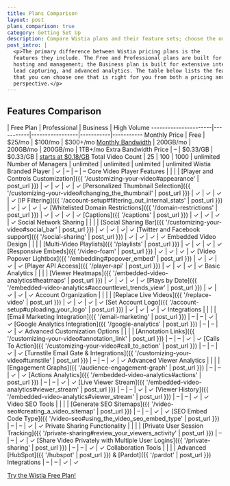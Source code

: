 ```yaml
---
title: Plans Comparison
layout: post
plans_comparison: true
category: Getting Set Up
description: Compare Wistia plans and their feature sets; choose the one that is right for you on the plans comparison page.
post_intro: |
  <p>The primary difference between Wistia pricing plans is the
  features they include. The Free and Professional plans are built for
  hosting and management; the Business plan is built for extensive integration, 
  lead capturing, and advanced analytics. The table below lists the features on each plan, so
  that you can choose one that is right for you from both a pricing and value
  perspective.</p>
---
```


## Features Comparison

  | Free Plan | Professional  | Business     | High Volume
----------------------|-----------|-----------------|-----------|-----------
Monthly Price         | Free      | $25/mo          | $100/mo   | $300+/mo
<a href="//fast.wistia.net/embed/iframe/rt2nx2862m?popover=true" class="wistia-popover[height=405,playerColor=3ea9f5,width=720]">Monthly Bandwidth</a>    | 200GB/mo   | 200GB/mo        | 200GB/mo  | 1TB+/mo
Extra Bandwidth Price | &#8211;  | $0.33/GB        | $0.33/GB  | [starts at $0.18/GB](http://wistia.com/pricing/highvolume)
Total Video Count     | 25 | 100       | 1000 | unlimited
Number of Managers       | unlimited | unlimited | unlimited | unlimited
Wistia Branded Player  | &#10003; | &#8211;         | &#8211;   | &#8211;
<span class='category'>Core Video Player Features</span> |    |   |   |
[Player and Controls Customization]({{ '/customizing-your-video#appearance' | post_url }}) | &#10003; | &#10003; | &#10003; | &#10003;
[Personalized Thumbnail Selection]({{ '/customizing-your-video#changing_the_thumbnail' | post_url }})  | &#10003; | &#10003; | &#10003; | &#10003;
[IP Filtering]({{ '/account-setup#filtering_out_internal_stats' | post_url }}) | &#10003; | &#10003; | &#10003; | &#10003;
[Whitelisted Domain Restrictions]({{ '/domain-restrictions' | post_url }}) | &#10003; | &#10003; | &#10003; | &#10003;
[Captions]({{ '/captions' | post_url }})  | &#10003; | &#10003; | &#10003; | &#10003;
<span class='category'>Social Network Sharing</span> |    |   |   |
[Social Sharing Bar]({{ '/customizing-your-video#social_bar' | post_url }}) | &#10003; | &#10003; | &#10003;| &#10003;
[Twitter and Facebook support]({{ '/social-sharing' | post_url }})  | &#10003;   | &#10003;  | &#10003; | &#10003;
<span class='category'>Embedded Video Design</span> |  |  |  |
[Multi-Video Playlists]({{ '/playlists' | post_url }}) | &#10003; | &#10003; | &#10003; | &#10003;
[Responsive Embeds]({{ '/video-foam' | post_url }}) | &#10003; | &#10003; | &#10003; | &#10003;
[Video Popover Lightbox]({{ '/embedding#popover_embed' | post_url }}) | &#10003; | &#10003; | &#10003; | &#10003;
[Player API Access]({{ '/player-api' | post_url }}) | &#10003; | &#10003; | &#10003; | &#10003;
<span class='category'>Basic Analytics</span> |   |   |   |
[Viewer Heatmaps]({{ '/embedded-video-analytics#heatmaps' | post_url }})  | &#10003;  | &#10003;  | &#10003;  | &#10003;
[Plays by Date]({{ '/embedded-video-analytics#accountlevel_trends_view' | post_url }})  | &#10003; | &#10003; | &#10003; | &#10003;
<span class='category'>Account Organization<span class='category'>  |   |   |   |
[Replace Live Videos]({{ '/replace-video' | post_url }}) | &#10003; | &#10003; | &#10003; | &#10003;
[Set Account Logo]({{ '/account-setup#uploading_your_logo' | post_url }})  | &#10003; | &#10003; | &#10003; | &#10003;
<span class='category'>Integrations</span>  |  |  |  |
[Email Marketing Integration]({{ '/email-marketing' | post_url }})  | &#8211; | &#8211; | &#10003; | &#10003;
[Google Analytics Integration]({{ '/google-analytics' | post_url }})  | &#8211; | &#8211; | &#10003; | &#10003;
<span class='category'>Advanced Customization Options</span>  |  |  |  |
[Annotation Links]({{ '/customizing-your-video#annotation_link' | post_url }}) | &#8211; | &#8211; | &#10003; | &#10003;
[Calls To Action]({{ '/customizing-your-video#call_to_action' | post_url }}) | &#8211; | &#8211; | &#10003; | &#10003;
[Turnstile Email Gate & Integrations]({{ '/customizing-your-video#turnstile' | post_url }})  | &#8211; | &#8211; | &#10003; | &#10003;
<span class='category'>Advanced Viewer Analytics</span>  |  |  |  |
[Engagement Graphs]({{ '/audience-engagement-graph' | post_url }}) | &#8211; | &#8211; | &#10003; | &#10003;
[Actions Analytics]({{ '/embedded-video-analytics#actions' | post_url }}) | &#8211; | &#8211; | &#10003; | &#10003;
[Live Viewer Stream]({{ '/embedded-video-analytics#viewer_stream' | post_url }})  | &#8211; | &#8211; | &#10003; | &#10003;
[Viewer History]({{ '/embedded-video-analytics#viewer_stream' | post_url }})  | &#8211; | &#8211; | &#10003; | &#10003;
<span class='category'>Video SEO Tools</span>  |  |  |  |
[Generate SEO Sitemaps]({{ '/video-seo#creating_a_video_sitemap' | post_url }}) | &#8211; | &#8211; | &#10003; | &#10003;
[SEO Embed Code Type]({{ '/video-seo#using_the_video_seo_embed_type' | post_url }}) | &#8211; | &#8211; | &#10003; | &#10003;
<span class='category'>Private Sharing Functionality</span>  |  |  |  |
[Private User Session Tracking]({{ '/private-sharing#review_your_viewers_activity' | post_url }}) | &#8211; | &#8211; | &#10003; | &#10003;
[Share Video Privately with Multiple User Logins]({{ '/private-sharing' | post_url }}) | &#8211; | &#8211; | &#10003; | &#10003;
<span class='category'>Collaboration Tools</span>  |  |  |  |
Advanced [HubSpot]({{ '/hubspot' | post_url }}) & [Pardot]({{ '/pardot' | post_url }}) Integrations  | &#8211; | &#8211; | &#10003; | &#10003;



<a class='button' href='http://wistia.com/free/signup'>Try the Wistia Free Plan!</a>

<script charset="ISO-8859-1" src="//fast.wistia.com/assets/external/popover-v1.js"></script>

<script type="text/javascript">
var ebSession = '5254235432543252345';
var ebRand = Math.random()+'';
ebRand = ebRand * 1000000;
//<![CDATA[ 
document.write('<scr'+'ipt src="//bs.serving-sys.com/Serving/ActivityServer.bs?cn=as&amp;ActivityID=541308&amp;rnd=' + ebRand + '&amp;Session='+ebSession+'"></scr' + 'ipt>');
//]]>
</script>
<noscript>
<img width="1" height="1" style="border:0" src="//bs.serving-sys.com/Serving/ActivityServer.bs?cn=as&amp;ActivityID=541308&amp;Session=5254235432543252345&amp;ns=1"/>
</noscript>
